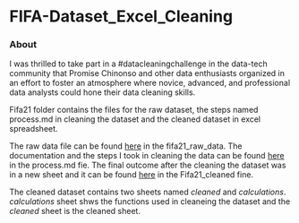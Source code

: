# FIFA-Dataset_Excel_Cleaning

### About
I was thrilled to take part in a #datacleaningchallenge in the data-tech community that Promise Chinonso and other data enthusiasts organized in an effort to foster an atmosphere where novice, advanced, and professional data analysts could hone their data cleaning skills. 

Fifa21 folder contains the files for the raw dataset, the steps named process.md in cleaning the dataset and the cleaned dataset in excel spreadsheet.

The raw data file can be found [here](https://github.com/Monye-Okechukwu/FIFA-Dataset_Excel_Cleaning/blob/0e43fef8bf0bed895ebe29e43cb81c5488ca7ba9/FIFA21/fifa21_raw_data.csv) in the fifa21_raw_data.
The documentation and the steps I took in cleaning the data can be found [here](https://github.com/Monye-Okechukwu/FIFA-Dataset_Excel_Cleaning/blob/0e43fef8bf0bed895ebe29e43cb81c5488ca7ba9/FIFA21/Process.md) in the process.md fie.
The final outcome after the cleaning the dataset was in a new sheet and it can be found [here](https://github.com/Monye-Okechukwu/FIFA-Dataset_Excel_Cleaning/blob/0e43fef8bf0bed895ebe29e43cb81c5488ca7ba9/FIFA21/Fifa21_Cleaned.xlsx) in the Fifa21_cleaned fine.

The cleaned dataset contains two sheets named *cleaned* and *calculations*. *calculations* sheet shws the functions used in cleaneing the dataset and the *cleaned* sheet is the cleaned sheet.
